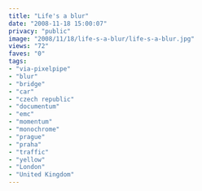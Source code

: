 ```yaml
---
title: "Life's a blur"
date: "2008-11-18 15:00:07"
privacy: "public"
image: "2008/11/18/life-s-a-blur/life-s-a-blur.jpg"
views: "72"
faves: "0"
tags:
- "via-pixelpipe"
- "blur"
- "bridge"
- "car"
- "czech republic"
- "documentum"
- "emc"
- "momentum"
- "monochrome"
- "prague"
- "praha"
- "traffic"
- "yellow"
- "London"
- "United Kingdom"
---
```

<a href="/photos/2008/11/19/lifes-a-blur"></a>
